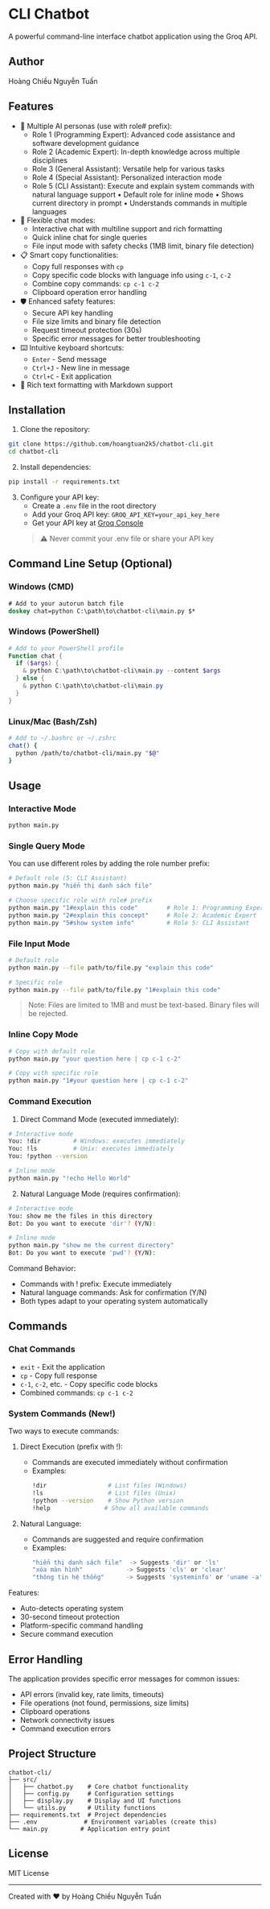 # CLI Chatbot

A powerful command-line interface chatbot application using the Groq API.

## Author
Hoàng Chiều Nguyễn Tuấn

## Features

- 🤖 Multiple AI personas (use with role# prefix):
  - Role 1 (Programming Expert): Advanced code assistance and software development guidance
  - Role 2 (Academic Expert): In-depth knowledge across multiple disciplines
  - Role 3 (General Assistant): Versatile help for various tasks
  - Role 4 (Special Assistant): Personalized interaction mode
  - Role 5 (CLI Assistant): Execute and explain system commands with natural language support
    • Default role for inline mode
    • Shows current directory in prompt
    • Understands commands in multiple languages
- 💬 Flexible chat modes:
  - Interactive chat with multiline support and rich formatting
  - Quick inline chat for single queries
  - File input mode with safety checks (1MB limit, binary file detection)
- 📋 Smart copy functionalities:
  - Copy full responses with `cp`
  - Copy specific code blocks with language info using `c-1`, `c-2`
  - Combine copy commands: `cp c-1 c-2`
  - Clipboard operation error handling
- 🛡️ Enhanced safety features:
  - Secure API key handling
  - File size limits and binary file detection
  - Request timeout protection (30s)
  - Specific error messages for better troubleshooting
- ⌨️ Intuitive keyboard shortcuts:
  - `Enter` - Send message
  - `Ctrl+J` - New line in message
  - `Ctrl+C` - Exit application
- 🎨 Rich text formatting with Markdown support

## Installation

1. Clone the repository:
```bash
git clone https://github.com/hoangtuan2k5/chatbot-cli.git
cd chatbot-cli
```

2. Install dependencies:
```bash
pip install -r requirements.txt
```

3. Configure your API key:
   - Create a `.env` file in the root directory
   - Add your Groq API key: `GROQ_API_KEY=your_api_key_here`
   - Get your API key at [Groq Console](https://console.groq.com/keys)
   > ⚠️ Never commit your .env file or share your API key

## Command Line Setup (Optional)

### Windows (CMD)
```cmd
# Add to your autorun batch file
doskey chat=python C:\path\to\chatbot-cli\main.py $*
```

### Windows (PowerShell)
```powershell
# Add to your PowerShell profile
Function chat {
  if ($args) {
    & python C:\path\to\chatbot-cli\main.py --content $args
  } else {
    & python C:\path\to\chatbot-cli\main.py
  }
}
```

### Linux/Mac (Bash/Zsh)
```bash
# Add to ~/.bashrc or ~/.zshrc
chat() { 
  python /path/to/chatbot-cli/main.py "$@"
}
```

## Usage

### Interactive Mode
```bash
python main.py
```

### Single Query Mode
You can use different roles by adding the role number prefix:
```bash
# Default role (5: CLI Assistant)
python main.py "hiển thị danh sách file"

# Choose specific role with role# prefix
python main.py "1#explain this code"        # Role 1: Programming Expert
python main.py "2#explain this concept"     # Role 2: Academic Expert
python main.py "5#show system info"         # Role 5: CLI Assistant
```

### File Input Mode
```bash
# Default role
python main.py --file path/to/file.py "explain this code"

# Specific role
python main.py --file path/to/file.py "1#explain this code"
```
> Note: Files are limited to 1MB and must be text-based. Binary files will be rejected.

### Inline Copy Mode
```bash
# Copy with default role
python main.py "your question here | cp c-1 c-2"

# Copy with specific role
python main.py "1#your question here | cp c-1 c-2"
```

### Command Execution

1. Direct Command Mode (executed immediately):
```bash
# Interactive mode
You: !dir         # Windows: executes immediately
You: !ls          # Unix: executes immediately
You: !python --version

# Inline mode
python main.py "!echo Hello World"
```

2. Natural Language Mode (requires confirmation):
```bash
# Interactive mode
You: show me the files in this directory
Bot: Do you want to execute 'dir'? (Y/N):

# Inline mode
python main.py "show me the current directory"
Bot: Do you want to execute 'pwd'? (Y/N):
```

Command Behavior:
- Commands with ! prefix: Execute immediately
- Natural language commands: Ask for confirmation (Y/N)
- Both types adapt to your operating system automatically

## Commands

### Chat Commands
- `exit` - Exit the application
- `cp` - Copy full response
- `c-1`, `c-2`, etc. - Copy specific code blocks
- Combined commands: `cp c-1 c-2`

### System Commands (New!)
Two ways to execute commands:

1. Direct Execution (prefix with !):
   - Commands are executed immediately without confirmation
   - Examples:
     ```bash
     !dir                 # List files (Windows)
     !ls                  # List files (Unix)
     !python --version    # Show Python version
     !help               # Show all available commands
     ```

2. Natural Language:
   - Commands are suggested and require confirmation
   - Examples:
     ```bash
     "hiển thị danh sách file"  -> Suggests 'dir' or 'ls'
     "xóa màn hình"            -> Suggests 'cls' or 'clear'
     "thông tin hệ thống"      -> Suggests 'systeminfo' or 'uname -a'
     ```

Features:
- Auto-detects operating system
- 30-second timeout protection
- Platform-specific command handling
- Secure command execution

## Error Handling

The application provides specific error messages for common issues:
- API errors (invalid key, rate limits, timeouts)
- File operations (not found, permissions, size limits)
- Clipboard operations
- Network connectivity issues
- Command execution errors

## Project Structure
```
chatbot-cli/
├── src/
│   ├── chatbot.py    # Core chatbot functionality
│   ├── config.py     # Configuration settings
│   ├── display.py    # Display and UI functions
│   └── utils.py      # Utility functions
├── requirements.txt  # Project dependencies
├── .env             # Environment variables (create this)
└── main.py         # Application entry point
```

## License
MIT License

---
Created with ❤️ by Hoàng Chiều Nguyễn Tuấn